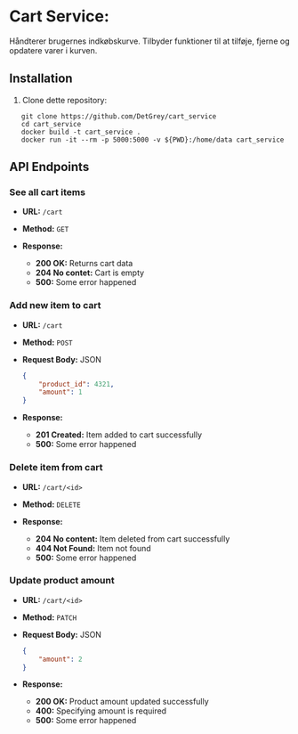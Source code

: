 # Cart Service:
Håndterer brugernes indkøbskurve.
Tilbyder funktioner til at tilføje, fjerne og opdatere varer i kurven.

## Installation

1. Clone dette repository:

```
   git clone https://github.com/DetGrey/cart_service
   cd cart_service
   docker build -t cart_service .
   docker run -it --rm -p 5000:5000 -v ${PWD}:/home/data cart_service
```

## API Endpoints

### See all cart items

- **URL:** `/cart`
- **Method:** `GET`

- **Response:**

  - **200 OK:** Returns cart data
  - **204 No contet:** Cart is empty
  - **500:** Some error happened

### Add new item to cart

- **URL:** `/cart`
- **Method:** `POST`
- **Request Body:** JSON

  ```json
  {
      "product_id": 4321,
      "amount": 1
  }
  ```

- **Response:**

  - **201 Created:** Item added to cart successfully
  - **500:** Some error happened

### Delete item from cart

- **URL:** `/cart/<id>`
- **Method:** `DELETE`

- **Response:**

  - **204 No content:** Item deleted from cart successfully
  - **404 Not Found:** Item not found
  - **500:** Some error happened

### Update product amount

- **URL:** `/cart/<id>`
- **Method:** `PATCH`
- **Request Body:** JSON

  ```json
  {
      "amount": 2
  }
  ```

- **Response:**

  - **200 OK:** Product amount updated successfully
  - **400:** Specifying amount is required
  - **500:** Some error happened

   
